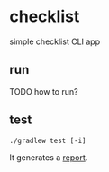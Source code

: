 # checklist
simple checklist CLI app

## run
TODO how to run?

## test
```shell
./gradlew test [-i]
```
It generates a [report](app/build/reports/tests/test/index.html).
